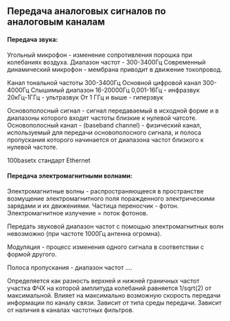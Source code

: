 ## Передача аналоговых сигналов по аналоговым каналам

#### Передача звука:
Угольный микрофон - изменение сопротивления порошка при колебаниях воздуха. Диапазон частот - 300-3400Гц
Современный динамический микрофон - мембрана приводит в движение токопровод. 

Канал тональной частоты 300-3400Гц
Основной цифровой канал 300-4000Гц
Слышимый диапазон 16-20000Гц
0,001-16Гц - инфразвук
20кГц-1ГГц - ультразвук
От 1 ГГц и выше - гиперзвук

Основополосный сигнал - сигнал передаваемый в исходной форме и в диапазоны которого входят частоты близкие к нулевой чатсоте.
Основополосный канал - (baseband  channel) - физический канал, используемый для передачи основополосного сигнала, и полоса пропускания которого начинается от диапазона частот близкого к нулевой частоте.

100basetx стандарт Ethernet
#### Передача электромагнитными волнами:
Электромагнитные волны - распространяющееся в пространстве возмущение электромагнитного поля поражденного электрическими зарядами и их движениями. Частица переносчик - фотон. Электромагнитное излучение = поток фотонов.

Передать звуковой диапазон частот с помощью электромагнитных волн невозможно (при частоте 1000Гц антенна огромна).

Модуляция - процесс изменения одного сигнала в соответствии с формой другого.

Полоса пропускания - диапазон частот .... 

Определяется как разность верхней и нижней граничных частот участка ФЧХ на которой амплитуда колебаний равняется 1/sqrt(2) от максимальной.
Влияет на максимально возможную скорость передачи информации по каналу связи.
Зависит от типа среды передачи.
Зависит от наличия в каналах частотных фильтров.


